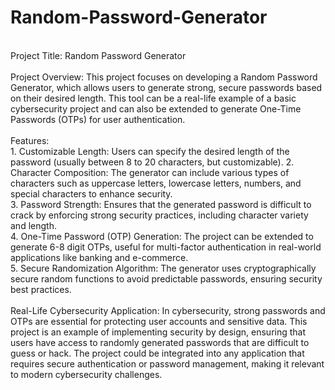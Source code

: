# Random-Password-Generator
<br>
Project Title: Random Password Generator
<br><br>
Project Overview: This project focuses on developing a Random Password Generator, which allows users to generate strong, secure passwords based on their desired length. This tool can be a real-life example of a basic cybersecurity project and can also be extended to generate One-Time Passwords (OTPs) for user authentication.
<br><br>
Features:
<br>
1. Customizable Length: Users can specify the desired length of the password (usually between 8 to 20 characters, but customizable).
2. Character Composition: The generator can include various types of characters such as uppercase letters, lowercase letters, numbers, and special characters to enhance security.<br>
3. Password Strength: Ensures that the generated password is difficult to crack by enforcing strong security practices, including character variety and length.<br>
4. One-Time Password (OTP) Generation: The project can be extended to generate 6-8 digit OTPs, useful for multi-factor authentication in real-world applications like banking and e-commerce.<br>
5. Secure Randomization Algorithm: The generator uses cryptographically secure random functions to avoid predictable passwords, ensuring security best practices.
<br> <br>
Real-Life Cybersecurity Application: In cybersecurity, strong passwords and OTPs are essential for protecting user accounts and sensitive data. This project is an example of implementing security by design, ensuring that users have access to randomly generated passwords that are difficult to guess or hack. The project could be integrated into any application that requires secure authentication or password management, making it relevant to modern cybersecurity challenges.
